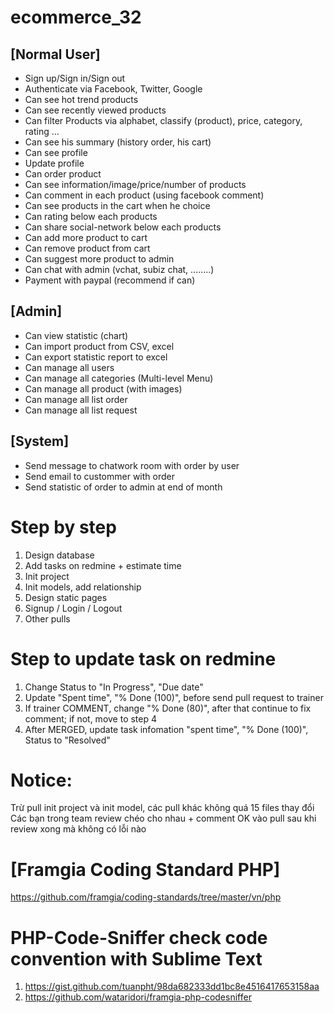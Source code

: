 # ecommerce_32
## [Normal User]
- Sign up/Sign in/Sign out
- Authenticate via Facebook, Twitter, Google
- Can see hot trend products 
- Can see recently viewed products
- Can filter Products via alphabet, classify (product), price, category, rating …
- Can see his summary (history order, his cart)
- Can see profile
- Update profile
- Can order product
- Can see information/image/price/number of products
- Can comment in each product (using facebook comment)
- Can see products in the cart when he choice
- Can rating below each products
- Can share social-network below each products
- Can add more product to cart
- Can remove product from cart
- Can suggest more product to admin
- Can chat with admin (vchat, subiz chat, ........)
- Payment with paypal (recommend if can)
## [Admin]
- Can view statistic (chart)
- Can import product from CSV, excel
- Can export statistic report to excel
- Can manage all users
- Can manage all categories (Multi-level Menu)
- Can manage all product (with images)
- Can manage all list order
- Can manage all list request
## [System]
- Send message to chatwork room with order by user
- Send email to custommer with order
- Send statistic of order to admin at end of month

# Step by step
1. Design database
2. Add tasks on redmine + estimate time
3. Init project
4. Init models, add relationship
5. Design static pages
6. Signup / Login / Logout
7. Other pulls

# Step to update task on redmine
1. Change Status to "In Progress", "Due date"
2. Update  "Spent time", "% Done (100)",  before send pull request to trainer 
3. If trainer COMMENT, change "% Done (80)", after that continue to fix comment; if not, move to step 4
4. After MERGED, update task infomation "spent time", "% Done (100)", Status to "Resolved" 

# Notice: 
Trừ pull init project và init model, các pull khác không quá 15 files thay đổi
Các bạn trong team review chéo cho nhau + comment OK vào pull sau khi review xong mà không có lỗi nào

# [Framgia Coding Standard PHP]
https://github.com/framgia/coding-standards/tree/master/vn/php

# PHP-Code-Sniffer check code convention with Sublime Text 
1. https://gist.github.com/tuanpht/98da682333dd1bc8e4516417653158aa 
2. https://github.com/wataridori/framgia-php-codesniffer
